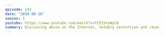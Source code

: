 ```yaml
---
episode: 143
date: "2020-08-16"
season: 1
youtube: https://www.youtube.com/watch?v=YCE1VteWyC0
summary: Discussing abuse on the Internet, notably sextortion and revenge porn
---
```

